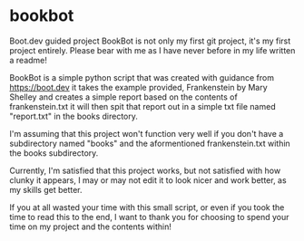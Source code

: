 # bookbot
Boot.dev guided project
BookBot is not only my first git project, it's my first project entirely.
Please bear with me as I have never before in my life written a readme!

BookBot is a simple python script that was created with guidance from https://boot.dev
it takes the example provided, Frankenstein by Mary Shelley and creates a simple report based on the contents of frankenstein.txt
it will then spit that report out in a simple txt file named "report.txt" in the books directory.

I'm assuming that this project won't function very well if you don't have a subdirectory named "books" and the aformentioned frankenstein.txt within the books subdirectory.

Currently, I'm satisfied that this project works, but not satisfied with how clunky it appears, I may or may not edit it to look nicer and work better, as my skills get better.

If you at all wasted your time with this small script, or even if you took the time to read this to the end, I want to thank you for choosing to spend your time on my project and the contents within!
